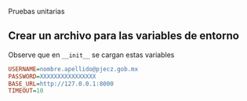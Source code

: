 Pruebas unitarias

## Crear un archivo para las variables de entorno

Observe que en `__init__` se cargan estas variables

```ini
USERNAME=nombre.apellido@pjecz.gob.mx
PASSWORD=XXXXXXXXXXXXXXXX
BASE_URL=http://127.0.0.1:8000
TIMEOUT=10
```
